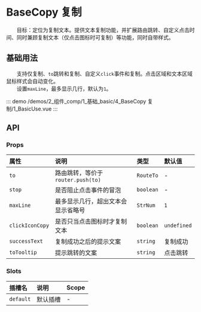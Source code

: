 # BaseCopy 复制

&emsp;&emsp;目标：定位为复制文本。提供文本复制功能，并扩展路由跳转、自定义点击时间、同时兼顾复制文本（仅点击图标时可复制）等功能，同时自带样式。
## 基础用法

&emsp;&emsp;支持仅复制、`to`跳转和复制、自定义`click`事件和复制。点击区域和文本区域鼠标样式会自动变化。  
&emsp;&emsp;设置`maxLine`，最多显示几行，默认为`1`。

::: demo 
/demos/2_组件_comp/1_基础_basic/4_BaseCopy 复制/1_BasicUse.vue
:::


## API 

### Props

|属性|说明|类型|默认值|
|:---|:---|:---|:---|
|`to`|路由跳转，等价于 `router.push(to)`|`RouteTo`|-|
|`stop`|是否阻止点击事件的冒泡|`boolean`|-|
|`maxLine`|最多显示几行，超出文本会显示省略号|`StrNum`|`1`|
|`clickIconCopy`|是否只当点击图标时才复制文本|`boolean`|`undefined`|
|`successText`|复制成功之后的提示文案|`string`|复制成功|
|`toTooltip`|提示跳转的文案|`string`|点击跳转|

### Slots

|插槽名|说明|Scope|
|:---|:---|:---|
|`default`|默认插槽|-|
